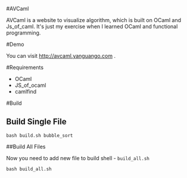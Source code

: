 #AVCaml

AVCaml is a website to visualize algorithm, which is built on OCaml and Js_of_caml. It's just my exercise when I learned OCaml and functional programming.

#Demo

You can visit http://avcaml.yanguango.com .

#Requirements
+ OCaml
+ JS_of_ocaml
+ camlfind

#Build
## Build Single File
```shell
bash build.sh bubble_sort
```

##Build All Files

Now you need to add new file to build shell - `build_all.sh`

```shell
bash build_all.sh
```
